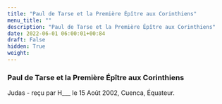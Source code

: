 ```yaml
---
title: "Paul de Tarse et la Première Épître aux Corinthiens"
menu_title: ""
description: "Paul de Tarse et la Première Épître aux Corinthiens"
date: 2022-06-01 06:00:01+00:84
draft: False
hidden: True
weight:
---
```

### Paul de Tarse et la Première Épître aux Corinthiens

Judas - reçu par H___  le 15 Août 2002, Cuenca, Équateur.



